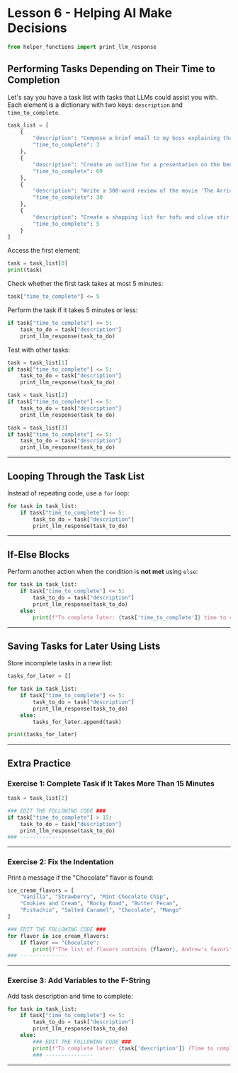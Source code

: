 # Lesson 6 - Helping AI Make Decisions

```python
from helper_functions import print_llm_response
```

## Performing Tasks Depending on Their Time to Completion

Let's say you have a task list with tasks that LLMs could assist you with. Each element is a dictionary with two keys: `description` and `time_to_complete`.

```python
task_list = [
    {
        "description": "Compose a brief email to my boss explaining that I will be late for next week's meeting.",
        "time_to_complete": 3
    },
    {
        "description": "Create an outline for a presentation on the benefits of remote work.",
        "time_to_complete": 60
    },
    {
        "description": "Write a 300-word review of the movie 'The Arrival'.",
        "time_to_complete": 30
    },
    {
        "description": "Create a shopping list for tofu and olive stir fry.",
        "time_to_complete": 5
    }
]
```

Access the first element:

```python
task = task_list[0]
print(task)
```

Check whether the first task takes at most 5 minutes:

```python
task["time_to_complete"] <= 5
```

Perform the task if it takes 5 minutes or less:

```python
if task["time_to_complete"] <= 5:
    task_to_do = task["description"]
    print_llm_response(task_to_do)
```

Test with other tasks:

```python
task = task_list[1]
if task["time_to_complete"] <= 5:
    task_to_do = task["description"]
    print_llm_response(task_to_do)

task = task_list[2]
if task["time_to_complete"] <= 5:
    task_to_do = task["description"]
    print_llm_response(task_to_do)

task = task_list[3]
if task["time_to_complete"] <= 5:
    task_to_do = task["description"]
    print_llm_response(task_to_do)
```

---

## Looping Through the Task List

Instead of repeating code, use a `for` loop:

```python
for task in task_list:
    if task["time_to_complete"] <= 5:
        task_to_do = task["description"]
        print_llm_response(task_to_do)
```

---

## If-Else Blocks

Perform another action when the condition is **not met** using `else`:

```python
for task in task_list:
    if task["time_to_complete"] <= 5:
        task_to_do = task["description"]
        print_llm_response(task_to_do)
    else:
        print(f"To complete later: {task['time_to_complete']} time to complete.")
```

---

## Saving Tasks for Later Using Lists

Store incomplete tasks in a new list:

```python
tasks_for_later = []

for task in task_list:
    if task["time_to_complete"] <= 5:
        task_to_do = task["description"]
        print_llm_response(task_to_do)
    else:
        tasks_for_later.append(task)

print(tasks_for_later)
```

---

## Extra Practice

### Exercise 1: Complete Task if It Takes More Than 15 Minutes

```python
task = task_list[2]

### EDIT THE FOLLOWING CODE ###
if task["time_to_complete"] > 15:
    task_to_do = task["description"]
    print_llm_response(task_to_do)
### ---------------
```

---

### Exercise 2: Fix the Indentation

Print a message if the "Chocolate" flavor is found:

```python
ice_cream_flavors = [
    "Vanilla", "Strawberry", "Mint Chocolate Chip",
    "Cookies and Cream", "Rocky Road", "Butter Pecan",
    "Pistachio", "Salted Caramel", "Chocolate", "Mango"
]

### EDIT THE FOLLOWING CODE ###
for flavor in ice_cream_flavors:
    if flavor == "Chocolate":
        print(f"The list of flavors contains {flavor}, Andrew's favorite.")
### ---------------
```

---

### Exercise 3: Add Variables to the F-String

Add task description and time to complete:

```python
for task in task_list:
    if task["time_to_complete"] <= 5:
        task_to_do = task["description"]
        print_llm_response(task_to_do)
    else:
        ### EDIT THE FOLLOWING CODE ###
        print(f"To complete later: {task['description']} (Time to complete: {task['time_to_complete']} minutes)")
        ### ---------------
```

---
